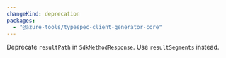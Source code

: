 ```yaml
---
changeKind: deprecation
packages:
  - "@azure-tools/typespec-client-generator-core"
---
```


Deprecate `resultPath` in `SdkMethodResponse`. Use `resultSegments` instead.